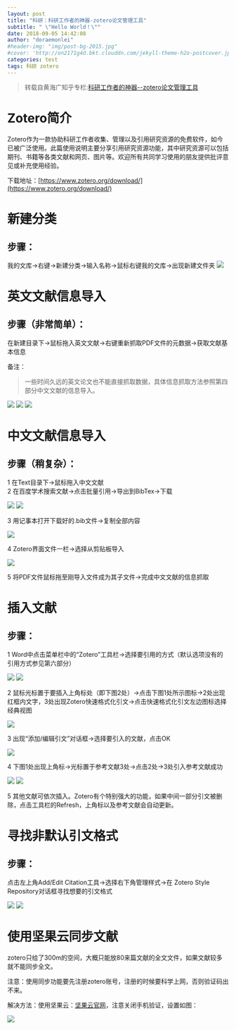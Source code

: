 ```yaml
---
layout: post
title: "科研：科研工作者的神器-zotero论文管理工具"
subtitle: " \"Hello World！\""
date: 2018-09-05 14:42:08
author: "doraemonlei"
#header-img: "img/post-bg-2015.jpg"
#cover: 'http://on2171g4d.bkt.clouddn.com/jekyll-theme-h2o-postcover.jpg'
categories: test
tags: 科研 zotero
---
```


> 转载自黄海广知乎专栏:[科研工作者的神器--zotero论文管理工具](https://zhuanlan.zhihu.com/p/30899762)

# Zotero简介
Zotero作为一款协助科研工作者收集、管理以及引用研究资源的免费软件，如今已被广泛使用。此篇使用说明主要分享引用研究资源功能，其中研究资源可以包括期刊、书籍等各类文献和网页、图片等。欢迎所有共同学习使用的朋友提供批评意见或补充使用经验。

下载地址：[https://www.zotero.org/download/](https://www.zotero.org/download/)

# 新建分类
## 步骤：

我的文库→右键→新建分类→输入名称→鼠标右键我的文库→出现新建文件夹
![](https://note.youdao.com/yws/api/personal/file/C897FB99DE674E5EBB460A8B2CD79FCB?method=download&shareKey=71cbe034cae2b331db0dc9f7e7cc1eb5)

# 英文文献信息导入
## 步骤（非常简单）：

在新建目录下→鼠标拖入英文文献→右键重新抓取PDF文件的元数据→获取文献基本信息

备注：

> 一些时间久远的英文论文也不能直接抓取数据，具体信息抓取方法参照第四部分中文文献的信息导入。

![](https://note.youdao.com/yws/api/personal/file/3A533B0A852D4650ACFABD0C12E94FCC?method=download&shareKey=71cbe034cae2b331db0dc9f7e7cc1eb5)
![](https://note.youdao.com/yws/api/personal/file/D138958ED97747868076D8E6777C2C3F?method=download&shareKey=71cbe034cae2b331db0dc9f7e7cc1eb5)
![](https://note.youdao.com/yws/api/personal/file/0918B14F5DB64489BAF819F2EA6E508E?method=download&shareKey=71cbe034cae2b331db0dc9f7e7cc1eb5)


# 中文文献信息导入
## 步骤（稍复杂）：

1  在Text目录下→鼠标拖入中文文献  
2  在百度学术搜索文献→点击批量引用→导出到BibTex→下载

![](https://note.youdao.com/yws/api/personal/file/18EEABAD36B0412ABBA379375901B476?method=download&shareKey=71cbe034cae2b331db0dc9f7e7cc1eb5)
![](https://note.youdao.com/yws/api/personal/file/DA13297D75F842F78059259D6D76D2B3?method=download&shareKey=71cbe034cae2b331db0dc9f7e7cc1eb5)

3 用记事本打开下载好的.bib文件→复制全部内容

![](https://note.youdao.com/yws/api/personal/file/68F607A6030D43029F7811370F7C64D3?method=download&shareKey=71cbe034cae2b331db0dc9f7e7cc1eb5)

4 Zotero界面文件一栏→选择从剪贴板导入

![](https://note.youdao.com/yws/api/personal/file/F435EB654FA64023B0B69FC131A95D10?method=download&shareKey=71cbe034cae2b331db0dc9f7e7cc1eb5)

5 将PDF文件鼠标拖至刚导入文件成为其子文件→完成中文文献的信息抓取

# 插入文献
## 步骤：

1 Word中点击菜单栏中的“Zotero”工具栏→选择要引用的方式（默认选项没有的引用方式参见第六部分）

![](https://note.youdao.com/yws/api/personal/file/27D9E17170154B77844892495F95A7D6?method=download&shareKey=71cbe034cae2b331db0dc9f7e7cc1eb5)
![](https://note.youdao.com/yws/api/personal/file/218FE96C438D44D4B98A590B656F24ED?method=download&shareKey=71cbe034cae2b331db0dc9f7e7cc1eb5)

2 鼠标光标置于要插入上角标处（即下图2处）→点击下图1处所示图标→2处出现红框内文字，3处出现Zotero快速格式化引文→点击快速格式化引文左边图标选择经典视图

![](https://note.youdao.com/yws/api/personal/file/86BC28BB35B942159B203C5DCD4A5F16?method=download&shareKey=71cbe034cae2b331db0dc9f7e7cc1eb5)

3 出现“添加/编辑引文”对话框→选择要引入的文献，点击OK

![](https://note.youdao.com/yws/api/personal/file/38D390BE98184C6781DF808131AE70DA?method=download&shareKey=71cbe034cae2b331db0dc9f7e7cc1eb5)

4 下图1处出现上角标→光标置于参考文献3处→点击2处→3处引入参考文献成功

![](https://note.youdao.com/yws/api/personal/file/5B79050EBD5A49F195B7C11BBC562025?method=download&shareKey=71cbe034cae2b331db0dc9f7e7cc1eb5)
![](https://note.youdao.com/yws/api/personal/file/B80B81F553014E0BBF5ACA1C561BD6F0?method=download&shareKey=71cbe034cae2b331db0dc9f7e7cc1eb5)

5 其他文献可依次插入。Zotero有个特别强大的功能，如果中间一部分引文被删除，点击工具栏的Refresh，上角标以及参考文献会自动更新。

# 寻找非默认引文格式
## 步骤：

点击左上角Add/Edit
Citation工具→选择右下角管理样式→在 Zotero Style Repository对话框寻找想要的引文格式

![](https://note.youdao.com/yws/api/personal/file/3A0A85A2FDF34D2997C7CB2DE78DA063?method=download&shareKey=71cbe034cae2b331db0dc9f7e7cc1eb5)
![](https://note.youdao.com/yws/api/personal/file/4DEE1B1FE9BC458186D7BE166633BA93?method=download&shareKey=71cbe034cae2b331db0dc9f7e7cc1eb5)

# 使用坚果云同步文献
zotero只给了300m的空间，大概只能放80来篇文献的全文文件，如果文献较多就不能同步全文。

注意：使用同步功能要先注册zotero账号，注册的时候要科学上网，否则验证码出不来。

解决方法：使用坚果云：[坚果云官网](https://www.jianguoyun.com/)，注意关闭手机验证，设置如图：

![](https://note.youdao.com/yws/api/personal/file/F4000719069F4252BD4567316DFD7052?method=download&shareKey=71cbe034cae2b331db0dc9f7e7cc1eb5)
